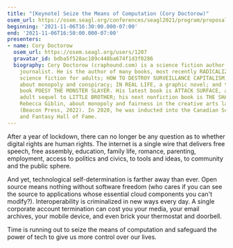 ```yaml
---
title: "[Keynote] Seize the Means of Computation (Cory Doctorow)"
osem_url: https://osem.seagl.org/conferences/seagl2021/program/proposals/864
beginning: '2021-11-06T16:30:00.000-07:00'
end: '2021-11-06T16:50:00.000-07:00'
presenters:
- name: Cory Doctorow
  osem_url: https://osem.seagl.org/users/1207
  gravatar_id: bdba5f528ac189c448ba674f1d3f0286
  biography: Cory Doctorow (craphound.com) is a science fiction author, activist and
    journalist. He is the author of many books, most recently RADICALIZED and WALKAWAY,
    science fiction for adults; HOW TO DESTROY SURVEILLANCE CAPITALISM, nonfiction
    about monopoly and conspiracy; IN REAL LIFE, a graphic novel; and the picture
    book POESY THE MONSTER SLAYER. His latest book is ATTACK SURFACE, a standalone
    adult sequel to LITTLE BROTHER; his next nonfiction book is THE SHAKEDOWN, with
    Rebecca Giblin, about monopoly and fairness in the creative arts labor market,
    (Beacon Press, 2022). In 2020, he was inducted into the Canadian Science Fiction
    and Fantasy Hall of Fame.
---
```


After a year of lockdown, there can no longer be any question as to whether digital rights are human rights. The internet is a single wire that delivers free speech, free assembly, education, family life, romance, parenting, employment, access to politics and civics, to tools and ideas, to community and the public sphere.

And yet, technological self-determination is farther away than ever. Open source means nothing without software freedom (who cares if you can see the source to applications whose essential cloud components you can't modify?). Interoperability is criminalized in new ways every day. A single corporate account termination can cost you your media, your email archives, your mobile device, and even brick your thermostat and doorbell.

Time is running out to seize the means of computation and safeguard the power of tech to give us more control over our lives.
